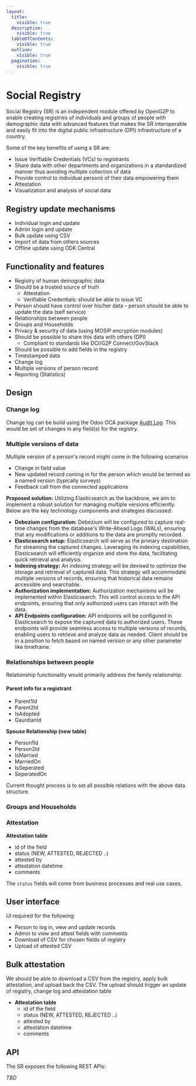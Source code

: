 ```yaml
---
layout:
  title:
    visible: true
  description:
    visible: true
  tableOfContents:
    visible: true
  outline:
    visible: true
  pagination:
    visible: true
---
```


# Social Registry

Social Registry (SR) is an independent module offered by OpenG2P to enable creating registries of individuals and groups of people with demographic data with advanced features that makes the SR interoperable and easily fit into the digital public infrastructure (DPI) infrastructure of a country.&#x20;

Some of the key benefits of using a SR are:

* Issue Verifiable Credentials (VCs) to registrants
* Share data with other departments and organizations in a standardized manner thus avoiding multiple collection of data
* Provide control to individual persons of their data empowering them
* Attestation
* Visualization and analysis of social data

## Registry update mechanisms

* Individual login and update
* Admin login and update
* Bulk update using CSV
* Import of data from others sources
* Offline update using ODK Central



## Functionality and features

* Registry of human demographic data
* Should be a trusted source of truth
  * Attestation
  * Verifiable Credentials: should be able to issue VC
* Person should have control over his/her data – person should be able to update the data (self service)
* Relationships between people
* Groups and Households
* Privacy & security of data (using MOSIP encryption modules)
* Should be possible to share this data with others (DPI)
  * Compliant to standards like DCI/G2P Connect/GovStack
* Should be possible to add fields in the registry
* Timestamped data
* Change log
* Multiple versions of person record
* Reporting (Statistics)

## Design

### Change log

Change log can be build using the Odoo OCA package [Audit Log](https://github.com/OCA/server-tools/tree/16.0/auditlog). This would be set of changes in any field(s) for the registry.

### Multiple versions of data

Multiple version of a person's record might come in the following scenarios

* Change in field value
* New updated record coming in for the person which would be termed as a named version (typically surveys)
* Feedback call from the connected applications

**Proposed solution:** Utilizing Elasticsearch as the backbone, we aim to implement a robust solution for managing multiple versions efficiently. Below are the key technology components and strategies discussed:

* **Debezium configuration:** Debezium will be configured to capture real-time changes from the database's Write-Ahead Logs (WALs), ensuring that any modifications or additions to the data are promptly recorded.
* **Elasticsearch setup:** Elasticsearch will serve as the primary destination for streaming the captured changes. Leveraging its indexing capabilities, Elasticsearch will efficiently organize and store the data, facilitating quick retrieval and analysis.
* **Indexing strategy:** An indexing strategy will be devised to optimize the storage and retrieval of captured data. This strategy will accommodate multiple versions of records, ensuring that historical data remains accessible and searchable.
* **Authorization implementation:** Authorization mechanisms will be implemented within Elasticsearch. This will control access to the API endpoints, ensuring that only authorized users can interact with the data.&#x20;
* **API Endpoints configuration:** API endpoints will be configured in Elasticsearch to expose the captured data to authorized users. These endpoints will provide seamless access to multiple versions of records, enabling users to retrieve and analyze data as needed. Client should be in a position to fetch based on named version or any other parameter like timeframe.

### Relationships between people

Relationship functionality would primarily address the family relationship.

#### Parent info for a registrant

* Parent1Id
* Parent2Id
* IsAdopted
* GaurdianId

**Spouse Relationship (new table)**

* Person1Id
* Person2Id
* IsMarried
* MarriedOn
* IsSeperated
* SeperatedOn

Current thought process is to set all possible relations with the above data structure.

### Groups and Households

### Attestation

**Attestation table**

* id of the field
* status (NEW, ATTESTED, REJECTED ..)
* attested by
* attestation datetime
* comments

The `status` fields will come from business processes and real use cases.

## User interface

UI required for the following:

* Person to log in, view and update records
* Admin to view and attest fields with comments
* Download of CSV for chosen fields of registry
* Upload of attested CSV

## Bulk attestation

We should be able to download a CSV from the registry, apply bulk attestation, and upload back the CSV. The upload should trigger an update of registry, change log and attestation table

* **Attestation table**
  * id of the field
  * status (NEW, ATTESTED, REJECTED ..)
  * attested by
  * attestation datetime
  * comments

## API

The SR exposes the following REST APIs:

_TBD_
